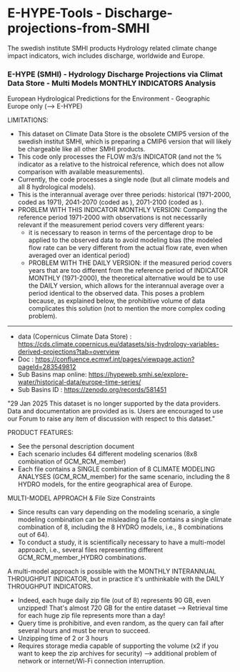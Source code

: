 # E-HYPE-Tools - Discharge-projections-from-SMHI
The swedish institute SMHI products Hydrology related climate change impact indicators, wich includes discharge, worldwide and Europe.

### E-HYPE (SMHI) - Hydrology Discharge Projections via Climat Data Store - Multi Models  MONTHLY INDICATORS Analysis 
 European Hydrological Predictions for the Environment - Geographic Europe only (--> E-HYPE)

LIMITATIONS:
- This dataset on Climate Data Store is the obsolete CMIP5 version of the swedish institut SMHI, which is preparing a CMIP6 version that will likely be chargeable like all other SMHI products.
- This code only processes the FLOW m3/s INDICATOR (and not the % indicator as a relative to the histroical reference, which does not allow comparison with available measurements).
- Currently, the code processes a single node (but all climate models and all 8 hydrological models).
- This is the interannual average over three periods: historical (1971-2000, coded as 1971), 2041-2070 (coded as ), 2071-2100 (coded as ).
- PROBLEM WITH THIS INDICATOR MONTHLY VERSION: Comparing the reference period 1971-2000 with observations is not necessarily relevant if the measurement period covers very different years:
    - it is necessary to reason in terms of the percentage drop to be applied to the observed data to avoid modeling bias (the modeled flow rate can be very different from the actual flow rate, even when averaged over an identical period)
    - PROBLEM WITH THE DAILY VERSION: if the measured period covers years that are too different from the reference period of INDICATOR MONTHLY (1971-2000), the theoretical alternative would be to use the DAILY version, which allows for the interannual average over a period identical to the observed data. This poses a problem because, as explained below, the prohibitive volume of data complicates this solution (not to mention the more complex coding problem).

------------------------------------
- data (Copernicus Climate Data Store) : https://cds.climate.copernicus.eu/datasets/sis-hydrology-variables-derived-projections?tab=overview
- Doc : https://confluence.ecmwf.int/pages/viewpage.action?pageId=283549812
- Sub Basins map online: https://hypeweb.smhi.se/explore-water/historical-data/europe-time-series/ 
- Sub Basins ID : https://zenodo.org/records/581451

"29 Jan 2025
This dataset is no longer supported by the data providers. Data and documentation are provided as is. Users are encouraged to use our Forum to raise any item of discussion with respect to this dataset."

PRODUCT FEATURES:
- See the personal description document
- Each scenario includes 64 different modeling scenarios (8x8 combination of GCM_RCM_member)
- Each file contains a SINGLE combination of 8 CLIMATE MODELING ANALYSES (GCM_RCM_member) for the same scenario, including the 8 HYDRO models, for the entire geographical area of ​​Europe.

MULTI-MODEL APPROACH & File Size Constraints
- Since results can vary depending on the modeling scenario, a single modeling combination can be misleading (a file contains a single climate combination of 8, including the 8 HYDRO models, i.e., 8 combinations out of 64).
- To conduct a study, it is scientifically necessary to have a multi-model approach, i.e., several files representing different GCM_RCM_member_HYDRO combinations.

A multi-model approach is possible with the MONTHLY INTERANNUAL THROUGHPUT INDICATOR, but in practice it's unthinkable with the DAILY THROUGHPUT INDICATORS.
- Indeed, each huge daily zip file (out of 8) represents 90 GB, even unzipped! That's almost 720 GB for the entire dataset --> Retrieval time for each huge zip file represents more than a day!
- Query time is prohibitive, and even random, as the query can fail after several hours and must be rerun to succeed.
- Unzipping time of 2 or 3 hours
- Requires storage media capable of supporting the volume (x2 if you want to keep the zip archives for security) --> additional problem of network or internet/Wi-Fi connection interruption.

